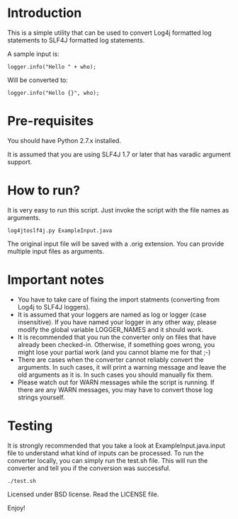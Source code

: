 Introduction
===
This is a simple utility that can be used to convert Log4j formatted log statements to SLF4J formatted log statements.

A sample input is:

    logger.info("Hello " + who);

Will be converted to:

    logger.info("Hello {}", who);

Pre-requisites
===
You should have Python 2.7.x installed.

It is assumed that you are using SLF4J 1.7 or later that has varadic argument support.

How to run?
===
It is very easy to run this script. Just invoke the script with the file names as arguments.

    log4jtoslf4j.py ExampleInput.java

The original input file will be saved with a .orig extension. You can provide multiple input files as arguments.

Important notes
===
* You have to take care of fixing the import statments (converting from Log4j to SLF4J loggers).
* It is assumed that your loggers are named as log or logger (case insensitive). If you have named your logger in any other way, please modify the global variable LOGGER_NAMES and it should work.
* It is recommended that you run the converter only on files that have already been checked-in. Otherwise, if something goes wrong, you might lose your partial work (and you cannot blame me for that ;-)
* There are cases when the converter cannot reliably convert the arguments. In such cases, it will print a warning
message and leave the old arguments as it is. In such cases you should manually fix them.
* Please watch out for WARN messages while the script is running. If there are any WARN messages, you may have to convert those log strings yourself.

Testing
===
It is strongly recommended that you take a look at ExampleInput.java.input file to understand what kind of inputs can be processed. To run the converter locally, you can simply run the test.sh file. This will run the converter and tell you if the conversion was successful.

    ./test.sh

Licensed under BSD license. Read the LICENSE file.

Enjoy!
